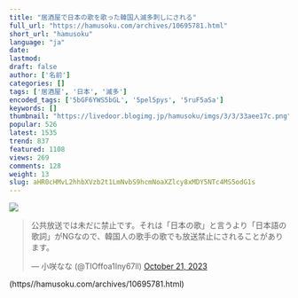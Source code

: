 ```yaml
---
title: "居酒屋で日本の歌を歌った韓国人滅多刺しにされる"
full_url: "https://hamusoku.com/archives/10695781.html"
short_url: "hamusoku"
language: "ja"
date: 
lastmod: 
draft: false
author: ['名前']
categories: []
tags: ['居酒屋', '日本', '滅多']
encoded_tags: ['5bGF6YWS5bGL', '5pel5pys', '5ruF5aSa']
keywords: []
thumbnail: "https://livedoor.blogimg.jp/hamusoku/imgs/3/3/33aee17c.png"
popular: 526
latest: 1535
trend: 837
featured: 1108
views: 269
comments: 128
weight: 13
slug: aHR0cHMvL2hhbXVzb2t1LmNvbS9hcmNoaXZlcy8xMDY5NTc4MS5odG1s
---
```


![](https://livedoor.blogimg.jp/hamusoku/imgs/3/3/33aee17c.png)

<blockquote class='twitter-tweet'><p></p><p lang='ja' dir='ltr'>公共放送では未だに禁止です。それは「日本の歌」と言うより「日本語の歌詞」がNGなので、韓国人の歌手の歌でも放送禁止にされることがあります。</p>— 小咲なな (@TIOffoa1Iny67ll) <a href='https//twitter.com/TIOffoa1Iny67ll/status/1715685883821896058?ref_src=twsrc%5Etfw'>October 21, 2023</a></blockquote> 

(https//hamusoku.com/archives/10695781.html)
